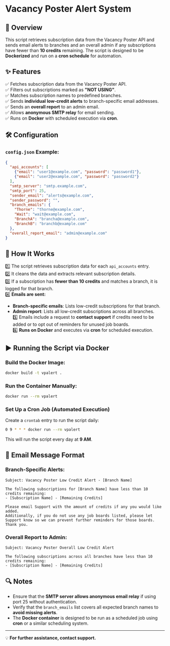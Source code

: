 # Vacancy Poster Alert System

## 📌 Overview
This script retrieves subscription data from the Vacancy Poster API and sends email alerts to branches and an overall admin if any subscriptions have fewer than **10 credits** remaining. The script is designed to be **Dockerized** and run on a **cron schedule** for automation.

## ✨ Features
✅ Fetches subscription data from the Vacancy Poster API.  
✅ Filters out subscriptions marked as **"NOT USING"**.  
✅ Matches subscription names to predefined branches.  
✅ Sends **individual low-credit alerts** to branch-specific email addresses.  
✅ Sends an **overall report** to an admin email.  
✅ Allows **anonymous SMTP relay** for email sending.  
✅ Runs on **Docker** with scheduled execution via **cron**.  

## 🛠 Configuration
### `config.json` Example:
```json
{
  "api_accounts": [
    {"email": "user1@example.com", "password": "password1"},
    {"email": "user2@example.com", "password": "password2"}
  ],
  "smtp_server": "smtp.example.com",
  "smtp_port": 25,
  "sender_email": "alerts@example.com",
  "sender_password": "",
  "branch_emails": {
    "Thorne": "thorne@example.com",
    "Wait": "wait@example.com",
    "BranchA": "brancha@example.com",
    "BranchB": "branchb@example.com"
  },
  "overall_report_email": "admin@example.com"
}
```

## 🚀 How It Works
1️⃣ The script retrieves subscription data for each `api_accounts` entry.  
2️⃣ It cleans the data and extracts relevant subscription details.  
3️⃣ If a subscription has **fewer than 10 credits** and matches a branch, it is logged for that branch.  
4️⃣ **Emails are sent:**  
   - **Branch-specific emails**: Lists low-credit subscriptions for that branch.  
   - **Admin report**: Lists all low-credit subscriptions across all branches.  
5️⃣ Emails include a request to **contact support** if credits need to be added or to opt out of reminders for unused job boards.  
6️⃣ **Runs on Docker** and executes via **cron** for scheduled execution.  

## ▶️ Running the Script via Docker
### **Build the Docker Image:**
```sh
docker build -t vpalert .
```

### **Run the Container Manually:**
```sh
docker run --rm vpalert
```

### **Set Up a Cron Job (Automated Execution)**
Create a `crontab` entry to run the script daily:
```sh
0 9 * * * docker run --rm vpalert
```
This will run the script every day at **9 AM**.

## 📧 Email Message Format
### **Branch-Specific Alerts:**
```plaintext
Subject: Vacancy Poster Low Credit Alert - [Branch Name]

The following subscriptions for [Branch Name] have less than 10 credits remaining:
- [Subscription Name] - [Remaining Credits]

Please email Support with the amount of credits if any you would like added.
Additionally, if you do not use any job boards listed, please let Support know so we can prevent further reminders for those boards. Thank you.
```

### **Overall Report to Admin:**
```plaintext
Subject: Vacancy Poster Overall Low Credit Alert

The following subscriptions across all branches have less than 10 credits remaining:
- [Subscription Name] - [Remaining Credits]
```

## 🔍 Notes
- Ensure that the **SMTP server allows anonymous email relay** if using port 25 without authentication.  
- Verify that the `branch_emails` list covers all expected branch names to **avoid missing alerts**.  
- The **Docker container** is designed to be run as a scheduled job using **cron** or a similar scheduling system.  

---
💡 **For further assistance, contact support.**

